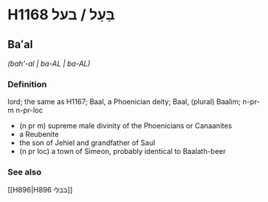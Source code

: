 # H1168 בַּעַל / בעל

## Baʻal

_(bah'-al | ba-AL | ba-AL)_

### Definition

lord; the same as H1167; Baal, a Phoenician deity; Baal, (plural) Baalim; n-pr-m n-pr-loc

- (n pr m) supreme male divinity of the Phoenicians or Canaanites
- a Reubenite
- the son of Jehiel and grandfather of Saul
- (n pr loc) a town of Simeon, probably identical to Baalath-beer

### See also

[[H896|H896 בבלי]]
